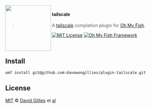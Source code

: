 <img src="https://cdn.rawgit.com/oh-my-fish/oh-my-fish/e4f1c2e0219a17e2c748b824004c8d0b38055c16/docs/logo.svg" align="left" width="144px" height="144px"/>

#### tailscale

> A [tailscale][tailscale-link] completion plugin for [Oh My Fish][omf-link].

[![MIT License](https://img.shields.io/badge/license-MIT-007EC7.svg?style=flat-square)](/LICENSE)
[![Oh My Fish Framework](https://img.shields.io/badge/Oh%20My%20Fish-Framework-007EC7.svg?style=flat-square)](https://github.com/oh-my-fish/oh-my-fish)

<br/>

## Install

```fish
omf install git@github.com:davewongillies/plugin-tailscale.git
```

## License

[MIT][mit] © [David Gillies][author] et [al][contributors]

[mit]:            http://opensource.org/licenses/MIT
[author]:         http://github.com/davewongillies
[contributors]:   https://github.com/davewongillies/plugin-tailscale/graphs/contributors
[omf-link]:       https://github.com/oh-my-fish/oh-my-fish
[tailscale-link]: https://www.tailscale.com
[license-badge]:  https://img.shields.io/badge/license-MIT-007EC7.svg?style=flat-square
